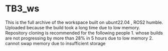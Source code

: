 # TB3_ws
This is the full archive of the workspace built on ubunt22.04 , ROS2 humble.   Uploaded because the build took a long time due to low memory.  Repository cloning is recommended for the following people  1. whose builds are not progressing by more than 28% in 5 hours due to low memory  2. cannot swap memory due to insufficient storage

